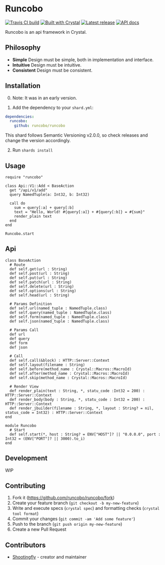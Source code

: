 # Runcobo

[![Travis CI build](https://img.shields.io/travis/runcobo/runcobo/master.svg?style=flat-square)](https://travis-ci.org/runcobo/runcobo)
[![Built with Crystal](https://img.shields.io/badge/built%20with-crystal-000000.svg?style=flat-square)](https://crystal-lang.org/)
[![Latest release](https://img.shields.io/github/release/runcobo/runcobo.svg?style=flat-square)](https://github.com/runcobo/runcobo/releases)
[![API docs](https://img.shields.io/badge/api_docs-online-brightgreen.svg?style=flat-square)](https://runcobo.github.io/runcobo/)

Runcobo is an api framework in Crystal.

## Philosophy
* **Simple**      Design must be simple, both in implementation and interface.
* **Intuitive**   Design must be intuitive.
* **Consistent**  Design must be consistent.

## Installation

0. Note: It was in an early version.

1. Add the dependency to your `shard.yml`:

```yaml
dependencies:
  runcobo:
    github: runcobo/runcobo
```

This shard follows Semantic Versioning v2.0.0, so check releases and change the version accordingly.

2. Run `shards install`

## Usage

```crystal
require "runcobo"

class Api::V1::Add < BaseAction
  get "/api/v1/add"
  query NamedTuple(a: Int32, b: Int32)

  call do
    sum = query[:a] + query[:b]
    text = "Hello, World! #{query[:a]} + #{query[:b]} = #{sum}"
    render_plain text
  end
end

Runcobo.start
```

## Api

```crystal
class BaseAction
  # Route
  def self.get(url : String)
  def self.post(url : String)
  def self.put(url : String)
  def self.patch(url : String)
  def self.delete(url : String)
  def self.options(url : String)
  def self.head(url : String)

  # Params Definition
  def self.url(named_tuple : NamedTuple.class)
  def self.query(named_tuple : NamedTuple.class)
  def self.form(named_tuple : NamedTuple.class)
  def self.json(named_tuple : NamedTuple.class)

  # Params Call
  def url
  def query
  def form
  def json

  # Call
  def self.call(&block) : HTTP::Server::Context
  def self.layout(filename : String)
  def self.before(method_name : Crystal::Macros::MacroId)
  def self.after(method_name : Crystal::Macros::MacroId)
  def self.skip(method_name : Crystal::Macros::MacroId)

  # Render View
  def render_plain(text : String, *, statu_code :Int32 = 200) : HTTP::Server::Context
  def render_body(body : String, *, statu_code : Int32 = 200) : HTTP::Server::Context
  def render_jbuilder(filename : String, *, layout : String? = nil, status_code = Int32) : HTTP::Server::Context
end

module Runcobo
  # Start
  def self.start(*, host : String? = ENV["HOST"]? || "0.0.0.0", port : Int32 = (ENV["PORT"]? || 3000).to_i)
end

```

## Development

WIP

## Contributing

1. Fork it (<https://github.com/runcobo/runcobo/fork>)
2. Create your feature branch (`git checkout -b my-new-feature`)
3. Write and execute specs (`crystal spec`) and formatting checks (`crystal tool format`)
4. Commit your changes (`git commit -am 'Add some feature'`)
5. Push to the branch (`git push origin my-new-feature`)
6. Create a new Pull Request

## Contributors

- [Shootingfly](https://github.com/shootingfly) - creator and maintainer
